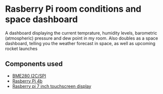 # Rasberry Pi room conditions and space dashboard
A dashboard displaying the current temprature, humidity levels, barometric (atmospheric) pressure and dew point in my room. Also doubles as a space dashboard, telling you the weather forecast in space, as well as upcoming rocket launches
## Components used
- [BME280 I2C/SPI](https://learn.adafruit.com/adafruit-bme280-humidity-barometric-pressure-temperature-sensor-breakout/downloads)
- [Rasberry Pi 4b](https://www.raspberrypi.com/products/raspberry-pi-4-model-b/)
- [Rasberry pi 7 inch touchscreen display](https://www.raspberrypi.com/products/raspberry-pi-touch-display/)
